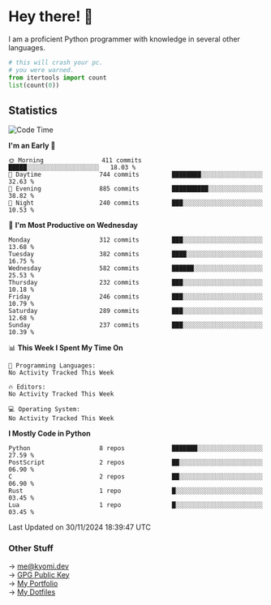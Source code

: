 # Hey there! 👋

I am a proficient Python programmer with knowledge in several other languages.

```py
# this will crash your pc.
# you were warned.
from itertools import count
list(count(0))
```

## Statistics
<!--START_SECTION:waka-->
![Code Time](http://img.shields.io/badge/Code%20Time-1%2C620%20hrs%2046%20mins-blue)

**I'm an Early 🐤** 

```text
🌞 Morning                411 commits         █████░░░░░░░░░░░░░░░░░░░░   18.03 % 
🌆 Daytime                744 commits         ████████░░░░░░░░░░░░░░░░░   32.63 % 
🌃 Evening                885 commits         ██████████░░░░░░░░░░░░░░░   38.82 % 
🌙 Night                  240 commits         ███░░░░░░░░░░░░░░░░░░░░░░   10.53 % 
```
📅 **I'm Most Productive on Wednesday** 

```text
Monday                   312 commits         ███░░░░░░░░░░░░░░░░░░░░░░   13.68 % 
Tuesday                  382 commits         ████░░░░░░░░░░░░░░░░░░░░░   16.75 % 
Wednesday                582 commits         ██████░░░░░░░░░░░░░░░░░░░   25.53 % 
Thursday                 232 commits         ███░░░░░░░░░░░░░░░░░░░░░░   10.18 % 
Friday                   246 commits         ███░░░░░░░░░░░░░░░░░░░░░░   10.79 % 
Saturday                 289 commits         ███░░░░░░░░░░░░░░░░░░░░░░   12.68 % 
Sunday                   237 commits         ███░░░░░░░░░░░░░░░░░░░░░░   10.39 % 
```


📊 **This Week I Spent My Time On** 

```text
💬 Programming Languages: 
No Activity Tracked This Week

🔥 Editors: 
No Activity Tracked This Week

💻 Operating System: 
No Activity Tracked This Week
```

**I Mostly Code in Python** 

```text
Python                   8 repos             ███████░░░░░░░░░░░░░░░░░░   27.59 % 
PostScript               2 repos             ██░░░░░░░░░░░░░░░░░░░░░░░   06.90 % 
C                        2 repos             ██░░░░░░░░░░░░░░░░░░░░░░░   06.90 % 
Rust                     1 repo              █░░░░░░░░░░░░░░░░░░░░░░░░   03.45 % 
Lua                      1 repo              █░░░░░░░░░░░░░░░░░░░░░░░░   03.45 % 
```




 Last Updated on 30/11/2024 18:39:47 UTC
<!--END_SECTION:waka-->

### Other Stuff

→ [me@kyomi.dev](mailto:me@kyomi.dev)\
→ [GPG Public Key](https://github.com/bitterteriyaki.gpg)\
→ [My Portfolio](https://kyomi.dev)\
→ [My Dotfiles](https://github.com/bitterteriyaki/dotfiles)
